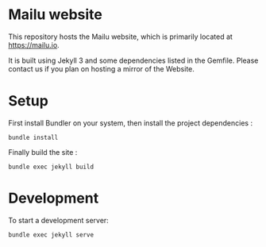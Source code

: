 Mailu website
=============

This repository hosts the Mailu website, which is primarily located at
https://mailu.io.

It is built using Jekyll 3 and some dependencies listed in the Gemfile. Please
contact us if you plan on hosting a mirror of the Website.

Setup
=====

First install Bundler on your system, then install the project dependencies :

```
bundle install
```

Finally build the site :

```
bundle exec jekyll build
```

Development
===========

To start a development server:

```
bundle exec jekyll serve
```
